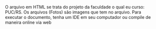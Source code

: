 O arquivo em HTML se trata do projeto da faculdade o qual eu curso: PUC/RS.
Os arquivos (Fotos) são imagens que tem no arquivo.
Para executar o documento, tenha um IDE em seu computador ou compile de maneira online via web
